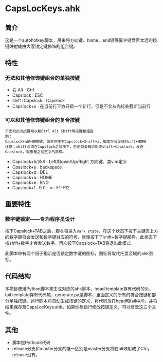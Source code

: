 CapsLocKeys.ahk
=================================

## 简介
这是一个autohotkey脚本，用来将方向键、home、end键等离主键盘区太远的按键映射成由大写锁定键修饰的组合键。

## 特性
### 无法和其他修饰键组合的单独按键
* 右 Alt : Ctrl
* Capslock : ESC
* shift+Capslock : Capslock
* Capslock+o : 在当前行下方开启一个新行，但是不会从光标处截断当前行
### 可以和其他修饰键组合的复合按键
    下面列出的按键可以和Ctrl Alt Shift等按键相组合
    例：
    Capslock+a是HOME键，如果你按下Capslock+Shift+a，脚本将会发送Shift+HOME
    注意：shift必须在Capslock之后按下，否则将会被识别成shift+Capslock，发送Capslock，就像是之前定义的那样。
* Capslock+h/j/k/l : Left/Down/Up/Right 方向键，类vim定义
* Cpaslock+u : backspace
* Capslock+d : DEL
* Capslock+a : HOME
* Capslock+e : END
* Capslock+1...9 0 - = : F1-F12

## 重要特性
### 数字键锁定——专为程序员设计
按下Capslock+TAB之后，脚本将进入`mark state`，在这个状态下按下主键区上方的数字键将会发送和数字键对应的符号，就像按下了shift+数字键那样。此状态下按shift+数字才会发送数字。再次按下Capslock+TAB将退出此模式。

此脚本带有两个用于指示是否锁定数字键的图标，图标将取代托盘区域的ahk图标。

## 代码结构
本项目使用Python脚本来生成对应的ahk脚本，head.template存有代码的头，tail.template存有代码尾，generate.py是脚本，里面定义的所有的符合按键和部分单独按键。运行脚本将自动生成按键的定义，将代码放在head和tail中间，并将结果保存至CapsLocKeys.ahk。如果你想自行修改按键定义，可以修改这三个文件。

## 其他
* 脚本是Python3代码
* release分支和master分支的唯一区别是master分支将右alt映射成了Ctrl，release没有。
